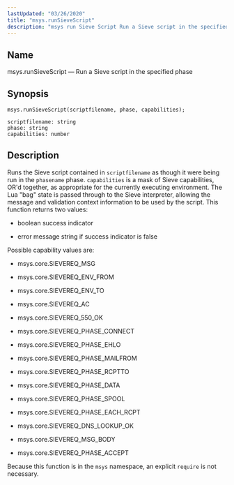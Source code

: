 ```yaml
---
lastUpdated: "03/26/2020"
title: "msys.runSieveScript"
description: "msys run Sieve Script Run a Sieve script in the specified phase msys run Sieve Script scriptfilename phase capabilities Runs the Sieve script contained in scriptfilename as though it were being run in the phasename phase capabilities is a mask of Sieve capabilities OR d together as appropriate for the..."
---
```


<a name="lua.ref.msys.runSieveScript"></a> 
## Name

msys.runSieveScript — Run a Sieve script in the specified phase

<a name="idp24691856"></a> 
## Synopsis

`msys.runSieveScript(scriptfilename, phase, capabilities);`

```
scriptfilename: string
phase: string
capabilities: number
```
<a name="idp24694624"></a> 
## Description

Runs the Sieve script contained in `scriptfilename` as though it were being run in the `phasename` phase. `capabilities` is a mask of Sieve capabilities, OR'd together, as appropriate for the currently executing environment. The Lua "bag" state is passed through to the Sieve interpreter, allowing the message and validation context information to be used by the script. This function returns two values:

*   boolean success indicator

*   error message string if success indicator is false

Possible capability values are:

*   msys.core.SIEVEREQ_MSG

*   msys.core.SIEVEREQ_ENV_FROM

*   msys.core.SIEVEREQ_ENV_TO

*   msys.core.SIEVEREQ_AC

*   msys.core.SIEVEREQ_550_OK

*   msys.core.SIEVEREQ_PHASE_CONNECT

*   msys.core.SIEVEREQ_PHASE_EHLO

*   msys.core.SIEVEREQ_PHASE_MAILFROM

*   msys.core.SIEVEREQ_PHASE_RCPTTO

*   msys.core.SIEVEREQ_PHASE_DATA

*   msys.core.SIEVEREQ_PHASE_SPOOL

*   msys.core.SIEVEREQ_PHASE_EACH_RCPT

*   msys.core.SIEVEREQ_DNS_LOOKUP_OK

*   msys.core.SIEVEREQ_MSG_BODY

*   msys.core.SIEVEREQ_PHASE_ACCEPT

Because this function is in the `msys` namespace, an explicit `require` is not necessary.